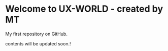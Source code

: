 Welcome to UX-WORLD - created by MT
==========================================================

My first repository on GitHub.

contents will be updated soon.!
